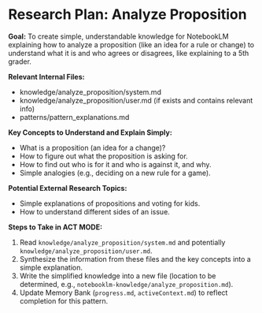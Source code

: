 # Research Plan: Analyze Proposition

**Goal:** To create simple, understandable knowledge for NotebookLM explaining how to analyze a proposition (like an idea for a rule or change) to understand what it is and who agrees or disagrees, like explaining to a 5th grader.

**Relevant Internal Files:**
- knowledge/analyze_proposition/system.md
- knowledge/analyze_proposition/user.md (if exists and contains relevant info)
- patterns/pattern_explanations.md

**Key Concepts to Understand and Explain Simply:**
- What is a proposition (an idea for a change)?
- How to figure out what the proposition is asking for.
- How to find out who is for it and who is against it, and why.
- Simple analogies (e.g., deciding on a new rule for a game).

**Potential External Research Topics:**
- Simple explanations of propositions and voting for kids.
- How to understand different sides of an issue.

**Steps to Take in ACT MODE:**
1. Read `knowledge/analyze_proposition/system.md` and potentially `knowledge/analyze_proposition/user.md`.
2. Synthesize the information from these files and the key concepts into a simple explanation.
3. Write the simplified knowledge into a new file (location to be determined, e.g., `notebooklm-knowledge/analyze_proposition.md`).
4. Update Memory Bank (`progress.md`, `activeContext.md`) to reflect completion for this pattern.
